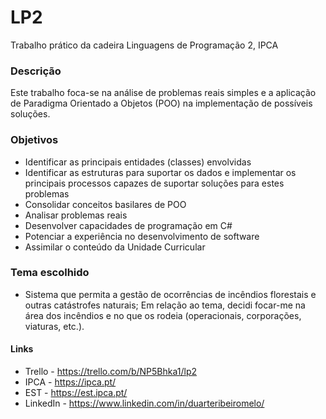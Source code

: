 # LP2
Trabalho prático da cadeira Linguagens de Programação 2, IPCA

### Descrição
Este trabalho foca-se na análise de problemas reais simples e a aplicação de Paradigma Orientado a Objetos (POO) na implementação de possíveis soluções.

### Objetivos
- Identificar as principais entidades (classes) envolvidas
- Identificar as estruturas para suportar os dados e implementar os principais processos capazes de suportar soluções para estes problemas
- Consolidar conceitos basilares de POO
- Analisar problemas reais
- Desenvolver capacidades de programação em C#
- Potenciar a experiência no desenvolvimento de software
- Assimilar o conteúdo da Unidade Curricular

### Tema escolhido
- Sistema que permita a gestão de ocorrências de incêndios florestais e outras catástrofes naturais;
Em relação ao tema, decidi focar-me na área dos incêndios e no que os rodeia (operacionais, corporações, viaturas, etc.).


#### Links
- Trello - https://trello.com/b/NP5Bhka1/lp2
- IPCA - https://ipca.pt/ 
- EST - https://est.ipca.pt/ 
- LinkedIn - https://www.linkedin.com/in/duarteribeiromelo/
